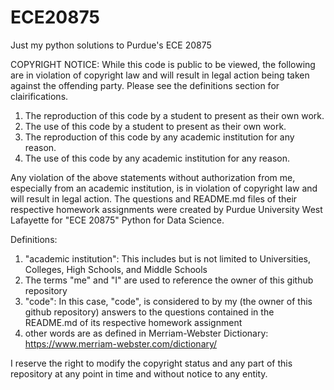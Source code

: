 # ECE20875
Just my python solutions to Purdue's ECE 20875

COPYRIGHT NOTICE:
While this code is public to be viewed, the following are in violation of copyright law and will result in legal action being taken against the offending party. Please see the definitions section for clairifications.

1. The reproduction of this code by a student to present as their own work.
2. The use of this code by a student to present as their own work.
3. The reproduction of this code by any academic institution for any reason.
4. The use of this code by any academic institution for any reason.
   
Any violation of the above statements without authorization from me, especially from an academic institution, is in violation of copyright law and will result in legal action.
The questions and README.md files of their respective homework assignments were created by Purdue University West Lafayette for "ECE 20875" Python for Data Science.

Definitions:
1. "academic institution": This includes but is not limited to Universities, Colleges, High Schools, and Middle Schools
2. The terms "me" and "I" are used to reference the owner of this github repository
3. "code": In this case, "code", is considered to by my (the owner of this github repository) answers to the questions contained in the README.md of its respective homework assignment
4. other words are as defined in Merriam-Webster Dictionary: https://www.merriam-webster.com/dictionary/

I reserve the right to modify the copyright status and any part of this repository at any point in time and without notice to any entity.
